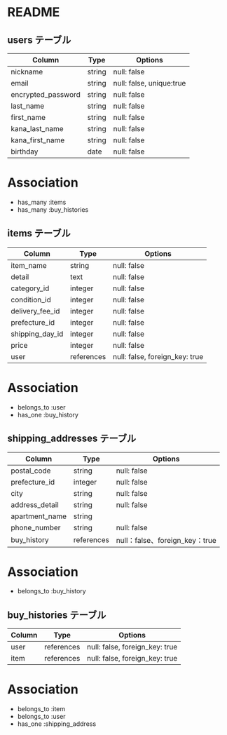 # README

## users テーブル
| Column             | Type   | Options                       |
| ------------------ | ------ | ----------------------------- |
| nickname           | string | null: false                   |
| email              | string | null: false, unique:true      |
| encrypted_password | string | null: false                   |
| last_name          | string | null: false                   |
| first_name         | string | null: false                   |
| kana_last_name     | string | null: false                   |
| kana_first_name    | string | null: false                   |
| birthday           | date   | null: false                   |

# Association
* has_many :items
* has_many :buy_histories



## items テーブル
| Column           | Type       | Options                        |
| -----------------| ---------- | ------------------------------ |
| item_name        | string     | null: false                    |
| detail           | text       | null: false                    |
| category_id      | integer    | null: false                    |
| condition_id     | integer    | null: false                    |
| delivery_fee_id  | integer    | null: false                    |
| prefecture_id    | integer    | null: false                    |
| shipping_day_id  | integer    | null: false                    |
| price            | integer    | null: false                    |
| user             | references | null: false, foreign_key: true |

# Association
* belongs_to :user
* has_one :buy_history

## shipping_addresses テーブル
| Column           | Type       | Options                       |
| ---------------- | ---------- | ----------------------------- |
| postal_code      | string     | null: false                   |
| prefecture_id    | integer    | null: false                   |
| city             | string     | null: false                   |
| address_detail   | string     | null: false                   |
| apartment_name   | string     |                               |
| phone_number     | string     | null: false                   |
| buy_history      | references | null：false、foreign_key：true |

# Association
* belongs_to :buy_history


## buy_histories テーブル
| Column  | Type       | Options                        |
| ------- | ---------- | ------------------------------ |
| user    | references | null: false, foreign_key: true |
| item    | references | null: false, foreign_key: true |

# Association
* belongs_to :item
* belongs_to :user
* has_one :shipping_address
